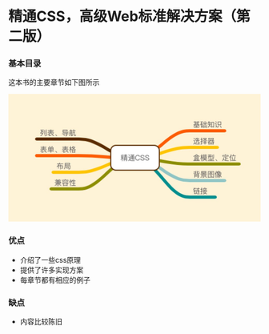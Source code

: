 # 精通CSS，高级Web标准解决方案（第二版）
### 基本目录

这本书的主要章节如下图所示

![WechatIMG1](./img/WechatIMG1.jpeg)



### 优点

- 介绍了一些css原理
- 提供了许多实现方案
- 每章节都有相应的例子

### 缺点

- 内容比较陈旧
